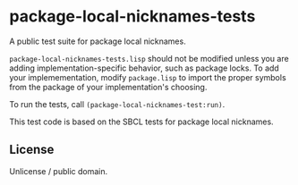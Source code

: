 # package-local-nicknames-tests

A public test suite for package local nicknames.

`package-local-nicknames-tests.lisp` should not be modified unless you are
adding implementation-specific behavior, such as package locks. To add your
implemementation, modify `package.lisp` to import the proper symbols from the
package of your implementation's choosing.

To run the tests, call `(package-local-nicknames-test:run)`.

This test code is based on the SBCL tests for package local nicknames.

## License

Unlicense / public domain.
